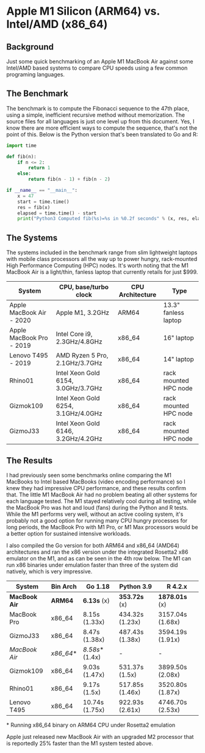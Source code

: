 # Apple M1 Silicon (ARM64) vs. Intel/AMD (x86_64)

## Background

Just some quick benchmarking of an Apple M1 MacBook Air against some Intel/AMD based systems to compare CPU speeds using a few common programing languages. 

## The Benchmark

The benchmark is to compute the Fibonacci sequence to the 47th place, using a simple, inefficient recursive method without memorization. The source files for all languages is just one level up from this document. Yes, I know there are more efficient ways to compute the sequence, that's not the point of this.  Below is the Python version that's been translated to Go and R: 

```Python
import time

def fib(n):
    if n <= 2:
        return 1
    else:
        return fib(n - 1) + fib(n - 2)

if __name__ == "__main__":
    x = 47
    start = time.time()
    res = fib(x)
    elapsed = time.time() - start
    print("Python3 Computed fib(%s)=%s in %0.2f seconds" % (x, res, elapsed))
```

## The Systems

The systems included in the benchmark range from slim lightweight laptops with mobile class processors all the way up to power hungry, rack-mounted High Performance Computing (HPC) nodes. It's worth noting that the M1 MacBook Air is a light/thin, fanless laptop that currently retails for just $999.

| System                      |  CPU, base/turbo clock               | CPU Architecture   | Type                  |
| ----------------------------| ------------------------------------ | -------------------| ----------------------|
| Apple MacBook Air - 2020    | Apple M1, 3.2GHz                     | ARM64              | 13.3" fanless laptop  |
| Apple MacBook Pro - 2019    | Intel Core i9, 2.3GHz/4.8GHz         | x86_64             | 16" laptop            |
| Lenovo T495 - 2019          | AMD Ryzen 5 Pro, 2.1GHz/3.7GHz       | x86_64             | 14" laptop            | 
| Rhino01                     | Intel Xeon Gold 6154, 3.0GHz/3.7GHz  | x86_64             | rack mounted HPC node |
| Gizmok109                   | Intel Xeon Gold 6254, 3.1GHz/4.0GHz  | x86_64             | rack mounted HPC node |
| GizmoJ33                    | Intel Xeon Gold 6146, 3.2GHz/4.2GHz  | x86_64             | rack mounted HPC node |


## The Results

I had previously seen some benchmarks online comparing the M1 MacBooks to Intel based MacBooks (video encoding performance) so I knew they had impressive CPU performance, and these results confirm that. The little M1 MacBook Air had no problem beating all other systems for each language tested. The M1 stayed relatively cool during all testing, while the MacBook Pro was hot and loud (fans) during the Python and R tests. While the M1 performs very well, without an active cooling system, it's probably not a good option for running many CPU hungry processes for long periods, the MacBook Pro with M1 Pro, or M1 Max processors would be a better option for sustained intensive workloads.

I also compiled the Go version for both ARM64 and x86_64 (AMD64) architectures and ran the x86 version under the integrated Rosetta2 x86 emulator on the M1, and as can be seen in the 4th row below. The M1 can run x86 binaries under emulation faster than three of the system did natively, which is very impressive.  


| System          | Bin Arch   | Go 1.18               | Python 3.9            | R 4.2.x                 |
| --------------- | ---------  |-----------------------|-----------------------|-------------------------|
| **MacBook Air** | **ARM64**  | **6.13s** (x)         | **353.72s** (x)       | **1878.01s** (x)        |
| MacBook Pro     | x86_64     | 8.15s (1.33x)         | 434.32s (1.23x)       | 3157.04s (1.68x)        |
| GizmoJ33        | x86_64     | 8.47s (1.38x)         | 487.43s (1.38x)       | 3594.19s (1.91x)        |
| *MacBook Air*   | *x86_64*\* |*8.58s*\* (1.4x)       | -                     | -                       |
| Gizmok109       | x86_64     | 9.03s (1.47x)         | 531.37s (1.5x)        | 3899.50s (2.08x)        |
| Rhino01         | x86_64     | 9.17s (1.5x)          | 517.85s (1.46x)       | 3520.80s (1.87x)        |
| Lenovo T495     | x86_64     | 10.74s (1.75x)        | 922.93s (2.61x)       | 4746.70s (2.53x)        |

\* Running x86_64 binary on ARM64 CPU under Rosetta2 emulation 

Apple just released new MacBook Air with an upgraded M2 processor that is reportedly 25% faster than the M1 system tested above.

